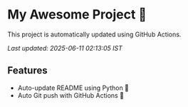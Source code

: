 # My Awesome Project 🚀

This project is automatically updated using GitHub Actions.

_Last updated: 2025-06-11 02:13:05 IST_

## Features
- Auto-update README using Python 🐍
- Auto Git push with GitHub Actions 🤖
